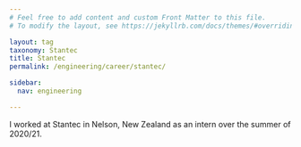 ```yaml
---
# Feel free to add content and custom Front Matter to this file.
# To modify the layout, see https://jekyllrb.com/docs/themes/#overriding-theme-defaults

layout: tag
taxonomy: Stantec
title: Stantec
permalink: /engineering/career/stantec/

sidebar:
  nav: engineering

---
```


I worked at Stantec in Nelson, New Zealand as an intern over the summer of 2020/21.

